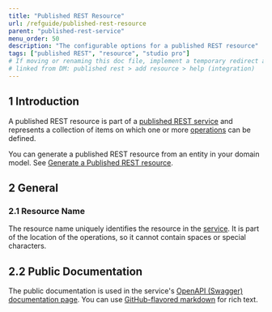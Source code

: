 ```yaml
---
title: "Published REST Resource"
url: /refguide/published-rest-resource
parent: "published-rest-service"
menu_order: 50
description: "The configurable options for a published REST resource"
tags: ["published REST", "resource", "studio pro"]
# If moving or renaming this doc file, implement a temporary redirect and let the respective team know they should update the URL in the product. See Mapping to Products for more details.
# linked from DM: published rest > add resource > help (integration)
---
```


## 1 Introduction

A published REST resource is part of a [published REST service](published-rest-service) and represents a collection of items on which one or more [operations](published-rest-operation) can be defined.

You can generate a published REST resource from an entity in your domain model. See [Generate a Published REST resource](generate-rest-resource).

## 2 General

### <a name="name"></a>2.1 Resource Name

The resource name uniquely identifies the resource in the [service](published-rest-service). It is part of the location of the operations, so it cannot contain spaces or special characters.

## <a name="public-documentation"></a>2.2 Public Documentation

The public documentation is used in the service's [OpenAPI (Swagger) documentation page](published-rest-services#interactive-documentation). You can use [GitHub-flavored markdown](gfm-syntax) for rich text.
